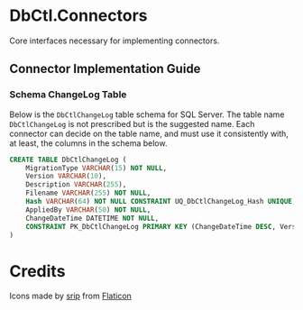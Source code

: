 # DbCtl.Connectors
Core interfaces necessary for implementing connectors.

## Connector Implementation Guide

### Schema ChangeLog Table
Below is the `DbCtlChangeLog` table schema for SQL Server. The table name `DbCtlChangeLog` is not prescribed but is the suggested name. Each connector can decide on the table name, and must use it consistently with, at least, the columns in the schema below.

```sql
CREATE TABLE DbCtlChangeLog (
	MigrationType VARCHAR(15) NOT NULL,
    Version VARCHAR(10),
	Description VARCHAR(255),
	Filename VARCHAR(255) NOT NULL,
	Hash VARCHAR(64) NOT NULL CONSTRAINT UQ_DbCtlChangeLog_Hash UNIQUE,
    AppliedBy VARCHAR(50) NOT NULL,
	ChangeDateTime DATETIME NOT NULL,
    CONSTRAINT PK_DbCtlChangeLog PRIMARY KEY (ChangeDateTime DESC, Version DESC)
)
```

# Credits

Icons made by [srip](https://www.flaticon.com/authors/srip) from [Flaticon](www.flaticon.com)

